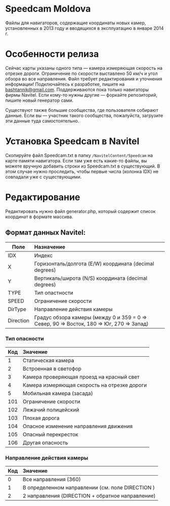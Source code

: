 Speedcam Moldova
================

Файлы для навигаторов, содержащие координаты новых камер, установленных в 2013 году и вводящихся в эксплуатацию в январе 2014 г.

# Особенности релиза

Сейчас карты указаны одного типа — камера измеряющая скорость на отрезке дороги. Ограничение по скорости выставлено 50 км/ч и угол обзора во все направления. Файл требует редактирования и уточнения информации! Подключайтесь к разработке, пишите на bashtannik@gmail.com. Поддерживаются пока только навигаторы фирмы Navitel. Если кому-то нужны другие — форкайте репозиторий, пишите новый генератор сами. 

Существуют также большие сообщества, где пользователя собирают данные. Если вы — участник такого сообщества, пожалуйста, загрузите эти данные туда самостоятельно.

# Установка Speedcam в Navitel
Скопируйте файл Speedcam.txt в папку `/NavitelContent/Speedcam` на карте памяти навигатора. Если там уже есть какие-то файлы, вы можете вручную добавить строки из Speedcam.txt в существующий. В этом случае нужно проследить, чтобы первые числа (колонка IDX) не совпадали уже с существующими. 

# Редактирование

Редактировать нужно файл generator.php, который содержит список координат в формате массива. 

## Формат данных Navitel:

Поле|Назначение
------|:-----------
IDX|Индекс
X|Горизонталь/долгота (E/W) координата (decimal degrees)
Y|Вертикаль/широта (N/S) координата (decimal degrees)
TYPE|Тип опастности
SPEED|Ограничение скорости
DirType|Направление действия камеры
Direction|Градус обзора камеры (между 0 и 359 = 0 => Север, 90 => Восток, 180 => Юг, 270 => Запад)

### Тип опасности

Код|Значение
---|:-------
1|Статическая камера
2|Встроенная в светофор
3|Камера проверяющая проезд на красный свет
4|Камера измеряющая скорость на отрезке дороги
5|Мобильная камера (засада)
101|Ограничение скорости
102|Лежачий полицейский
103|Плохая дорога
104|Опасное изменение направления движения
105|Опасный перекресток
106|Другая опасность

### Направление действия камеры

Код|Значение
---|:-------
0| Все направления (360)
1| В определенном направлении (см. поле DIRECTION )
2| 2 направления (DIRECTION + обратное направление)